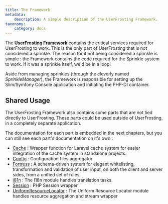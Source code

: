 ```yaml
---
title: The Framework
metadata:
    description: A simple description of the UserFrosting Framework.
taxonomy:
    category: docs
---
```


The [**UserFrosting Framework**](https://github.com/userfrosting/framework/) contains the critical services required for UserFrosting to work. This is the only part of UserFrosting that is not considered a sprinkle. The reason for it not being considered a sprinkle is simple : the Framework contains the code required for the Sprinkle system to work. If it was a sprinkle itself, we'd be in a loop!

Aside from managing sprinkles (through the cleverly named _SprinkleManager_), the Framework is responsible for setting up the Slim/Symfony Console application and initiating the PHP-DI container.

## Shared Usage
The UserFrosting Framework also contains some parts that are not tied directly to UserFrosting. These parts could be used outside of UserFrosting, in a completely separate application.

The documentation for each part is embedded in the next chapters, but you can still see each part's documentation on it's own : 
 - [Cache](https://github.com/userfrosting/framework/tree/5.1/src/Cache) : Wrapper function for Laravel cache system for easier integration of the cache system in standalone projects.
 - [Config](https://github.com/userfrosting/framework/tree/5.1/src/Config) : Configuration files aggregator
 - [Fortress](https://github.com/userfrosting/framework/tree/5.1/src/Fortress) : A schema-driven system for elegant whitelisting, transformation and validation of user input, on both the client and server sides, from a unified set of rules.
 - [i81n](https://github.com/userfrosting/framework/tree/5.1/src/I18n) : The I18n module handles translation tasks.
 - [Session](https://github.com/userfrosting/framework/tree/5.1/src/Session) : PHP Session wrapper
 - [UniformResourceLocator](https://github.com/userfrosting/framework/tree/5.1/src/UniformResourceLocator) : The Uniform Resource Locator module handles resource aggregation and stream wrapper
